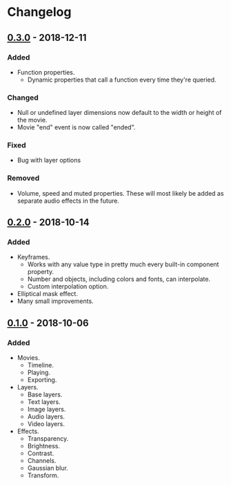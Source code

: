 # Changelog

## [0.3.0] - 2018-12-11
### Added
- Function properties.
  - Dynamic properties that call a function every time they're queried.

### Changed
- Null or undefined layer dimensions now default to the width or height of the movie.
- Movie "end" event is now called "ended".

### Fixed
- Bug with layer options

### Removed
- Volume, speed and muted properties. These will most likely be added as separate audio effects in the future.

## [0.2.0] - 2018-10-14
### Added
- Keyframes.
  - Works with any value type in pretty much every built-in component property.
  - Number and objects, including colors and fonts, can interpolate.
  - Custom interpolation option.
- Elliptical mask effect.
- Many small improvements.

## [0.1.0] - 2018-10-06
### Added
- Movies.
  - Timeline.
  - Playing.
  - Exporting.
- Layers.
  - Base layers.
  - Text layers.
  - Image layers.
  - Audio layers.
  - Video layers.
- Effects.
  - Transparency.
  - Brightness.
  - Contrast.
  - Channels.
  - Gaussian blur.
  - Transform.

[0.3.0]: https://github.com/clabe45/vidar.js/compare/v0.2.0...v0.3.0
[0.2.0]: https://github.com/clabe45/vidar.js/compare/v0.1.0...v0.2.0
[0.1.0]: https://github.com/clabe45/vidar.js/releases/tag/v0.1.0
